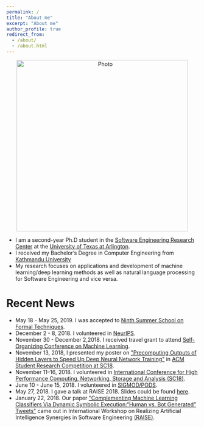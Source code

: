 ```yaml
---
permalink: /
title: "About me"
excerpt: "About me"
author_profile: true
redirect_from: 
  - /about/
  - /about.html
---
```


<p align="center">
  <img src="https://50417.github.io/files/Sohil_IMG.jpg?raw=true" alt="Photo" style="width: 450px;"/> 
</p>

* I am a second-year Ph.D student in the [Software Engineering Research Center](https://cse.uta.edu/research/centers-labs.php#serc) at the [University of Texas at Arlington](https://www.uta.edu). 
* I received my Bachelor’s Degree in Computer Engineering from [Kathmandu University](ku.edu.np) 
*  My research focuses on applications and development of machine learning/deep learning methods as well as natural language processing for Software Engineering and vice versa.


# Recent News

* May 18 - May 25, 2019. I was accepted to [Ninth Summer School on Formal Techniques](http://fm.csl.sri.com/SSFT19/).
* December 2 - 8, 2018. I volunteered in [NeurIPS](https://nips.cc/Conferences/2018).
* November 30 - December 2,2018. I received travel grant to attend [Self-Organizing Conference on Machine Learning](https://sites.google.com/view/socml-2018/home).
* November 13, 2018, I presented my poster on ["Precomputing Outputs of Hidden Layers to Speed Up Deep Neural Network Training"]( https://sc18.supercomputing.org/proceedings/src_poster/src_poster_pages/spost127.html) in [ACM Student Research Competition at SC18](https://sc18.supercomputing.org/session/?sess=sess325).
* November 11–16, 2018. I volunteered in [International Conference for High Performance Computing, Networking, Storage and Analysis (SC18)](https://sc18.supercomputing.org/).
* June 10 - June 15, 2018. I volunteered in [SIGMOD/PODS](https://sigmod2018.org/).
* May 27, 2018. I gave a talk at RAISE 2018. Slides could be found [here](http://ranger.uta.edu/~csallner/papers/Shrestha18Complementing_Slides.pptx).
* January 22, 2018. Our paper ["Complementing Machine Learning Classifiers Via Dynamic Symbolic Execution:“Human vs. Bot Generated” Tweets"](http://ranger.uta.edu/~csallner/papers/Shrestha18Complementing.pdf) came out in International Workshop on Realizing Artificial Intelligence Synergies in Software Engineering [(RAISE)](http://promisedata.org/raise/2018/).
